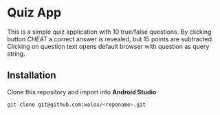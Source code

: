 # Quiz App

This is a simple quiz application with 10 true/false questions.
By clicking button *CHEAT* a correct answer is revealed, but 15 points are subtracted.
Clicking on question text opens default browser with question as query string.

## Installation
Clone this repository and import into **Android Studio**

```bash
git clone git@github.com:wolox/<reponame>.git
```
